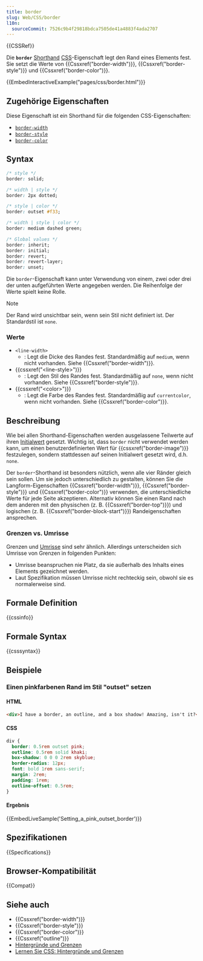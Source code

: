 ```yaml
---
title: border
slug: Web/CSS/border
l10n:
  sourceCommit: 7526c9b4f29818bdca7505de41a4883f4ada2707
---
```


{{CSSRef}}

Die **`border`** [Shorthand](/de/docs/Web/CSS/CSS_cascade/Shorthand_properties) [CSS](/de/docs/Web/CSS)-Eigenschaft legt den Rand eines Elements fest. Sie setzt die Werte von {{Cssxref("border-width")}}, {{Cssxref("border-style")}} und {{Cssxref("border-color")}}.

{{EmbedInteractiveExample("pages/css/border.html")}}

## Zugehörige Eigenschaften

Diese Eigenschaft ist ein Shorthand für die folgenden CSS-Eigenschaften:

- [`border-width`](/de/docs/Web/CSS/border-width)
- [`border-style`](/de/docs/Web/CSS/border-style)
- [`border-color`](/de/docs/Web/CSS/border-color)

## Syntax

```css
/* style */
border: solid;

/* width | style */
border: 2px dotted;

/* style | color */
border: outset #f33;

/* width | style | color */
border: medium dashed green;

/* Global values */
border: inherit;
border: initial;
border: revert;
border: revert-layer;
border: unset;
```

Die `border`-Eigenschaft kann unter Verwendung von einem, zwei oder drei der unten aufgeführten Werte angegeben werden. Die Reihenfolge der Werte spielt keine Rolle.

> [!NOTE]
> Der Rand wird unsichtbar sein, wenn sein Stil nicht definiert ist. Der Standardstil ist `none`.

### Werte

- `<line-width>`
  - : Legt die Dicke des Randes fest. Standardmäßig auf `medium`, wenn nicht vorhanden. Siehe {{Cssxref("border-width")}}.
- {{cssxref("&lt;line-style&gt;")}}
  - : Legt den Stil des Randes fest. Standardmäßig auf `none`, wenn nicht vorhanden. Siehe {{Cssxref("border-style")}}.
- {{cssxref("&lt;color&gt;")}}
  - : Legt die Farbe des Randes fest. Standardmäßig auf `currentcolor`, wenn nicht vorhanden. Siehe {{Cssxref("border-color")}}.

## Beschreibung

Wie bei allen Shorthand-Eigenschaften werden ausgelassene Teilwerte auf ihren [Initialwert](/de/docs/Web/CSS/CSS_cascade/initial_value) gesetzt. Wichtig ist, dass `border` nicht verwendet werden kann, um einen benutzerdefinierten Wert für {{cssxref("border-image")}} festzulegen, sondern stattdessen auf seinen Initialwert gesetzt wird, d.h. `none`.

Der `border`-Shorthand ist besonders nützlich, wenn alle vier Ränder gleich sein sollen. Um sie jedoch unterschiedlich zu gestalten, können Sie die Langform-Eigenschaften {{Cssxref("border-width")}}, {{Cssxref("border-style")}} und {{Cssxref("border-color")}} verwenden, die unterschiedliche Werte für jede Seite akzeptieren. Alternativ können Sie einen Rand nach dem anderen mit den physischen (z. B. {{Cssxref("border-top")}}) und logischen (z. B. {{Cssxref("border-block-start")}}) Randeigenschaften ansprechen.

### Grenzen vs. Umrisse

Grenzen und [Umrisse](/de/docs/Web/CSS/outline) sind sehr ähnlich. Allerdings unterscheiden sich Umrisse von Grenzen in folgenden Punkten:

- Umrisse beanspruchen nie Platz, da sie außerhalb des Inhalts eines Elements gezeichnet werden.
- Laut Spezifikation müssen Umrisse nicht rechteckig sein, obwohl sie es normalerweise sind.

## Formale Definition

{{cssinfo}}

## Formale Syntax

{{csssyntax}}

## Beispiele

### Einen pinkfarbenen Rand im Stil "outset" setzen

#### HTML

```html
<div>I have a border, an outline, and a box shadow! Amazing, isn't it?</div>
```

#### CSS

```css
div {
  border: 0.5rem outset pink;
  outline: 0.5rem solid khaki;
  box-shadow: 0 0 0 2rem skyblue;
  border-radius: 12px;
  font: bold 1rem sans-serif;
  margin: 2rem;
  padding: 1rem;
  outline-offset: 0.5rem;
}
```

#### Ergebnis

{{EmbedLiveSample('Setting_a_pink_outset_border')}}

## Spezifikationen

{{Specifications}}

## Browser-Kompatibilität

{{Compat}}

## Siehe auch

- {{Cssxref("border-width")}}
- {{Cssxref("border-style")}}
- {{Cssxref("border-color")}}
- {{Cssxref("outline")}}
- [Hintergründe und Grenzen](/de/docs/Web/CSS/CSS_backgrounds_and_borders)
- [Lernen Sie CSS: Hintergründe und Grenzen](/de/docs/Learn_web_development/Core/Styling_basics/Backgrounds_and_borders)
